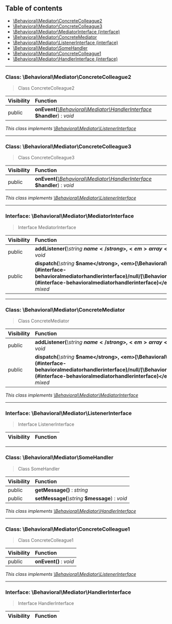 ## Table of contents

- [\Behavioral\Mediator\ConcreteColleague2](#class-behavioralmediatorconcretecolleague2)
- [\Behavioral\Mediator\ConcreteColleague3](#class-behavioralmediatorconcretecolleague3)
- [\Behavioral\Mediator\MediatorInterface (interface)](#interface-behavioralmediatormediatorinterface)
- [\Behavioral\Mediator\ConcreteMediator](#class-behavioralmediatorconcretemediator)
- [\Behavioral\Mediator\ListenerInterface (interface)](#interface-behavioralmediatorlistenerinterface)
- [\Behavioral\Mediator\SomeHandler](#class-behavioralmediatorsomehandler)
- [\Behavioral\Mediator\ConcreteColleague1](#class-behavioralmediatorconcretecolleague1)
- [\Behavioral\Mediator\HandlerInterface (interface)](#interface-behavioralmediatorhandlerinterface)

<hr />

### Class: \Behavioral\Mediator\ConcreteColleague2

> Class ConcreteColleague2

| Visibility | Function |
|:-----------|:---------|
| public | <strong>onEvent(</strong><em>[\Behavioral\Mediator\HandlerInterface](#interface-behavioralmediatorhandlerinterface)</em> <strong>$handler</strong>)</strong> : <em>void</em> |

*This class implements [\Behavioral\Mediator\ListenerInterface](#interface-behavioralmediatorlistenerinterface)*

<hr />

### Class: \Behavioral\Mediator\ConcreteColleague3

> Class ConcreteColleague3

| Visibility | Function |
|:-----------|:---------|
| public | <strong>onEvent(</strong><em>[\Behavioral\Mediator\HandlerInterface](#interface-behavioralmediatorhandlerinterface)</em> <strong>$handler</strong>)</strong> : <em>void</em> |

*This class implements [\Behavioral\Mediator\ListenerInterface](#interface-behavioralmediatorlistenerinterface)*

<hr />

### Interface: \Behavioral\Mediator\MediatorInterface

> Interface MediatorInterface

| Visibility | Function |
|:-----------|:---------|
| public | <strong>addListener(</strong><em>\string</em> <strong>$name</strong>, <em>array</em> <strong>$listener</strong>)</strong> : <em>void</em> |
| public | <strong>dispatch(</strong><em>\string</em> <strong>$name</strong>, <em>[\Behavioral\Mediator\HandlerInterface](#interface-behavioralmediatorhandlerinterface)/null/[\Behavioral\Mediator\HandlerInterface](#interface-behavioralmediatorhandlerinterface)</em> <strong>$handler=null</strong>)</strong> : <em>mixed</em> |

<hr />

### Class: \Behavioral\Mediator\ConcreteMediator

> Class ConcreteMediator

| Visibility | Function |
|:-----------|:---------|
| public | <strong>addListener(</strong><em>\string</em> <strong>$name</strong>, <em>array</em> <strong>$listener</strong>)</strong> : <em>void</em> |
| public | <strong>dispatch(</strong><em>\string</em> <strong>$name</strong>, <em>[\Behavioral\Mediator\HandlerInterface](#interface-behavioralmediatorhandlerinterface)/null/[\Behavioral\Mediator\HandlerInterface](#interface-behavioralmediatorhandlerinterface)</em> <strong>$handler=null</strong>)</strong> : <em>mixed</em> |

*This class implements [\Behavioral\Mediator\MediatorInterface](#interface-behavioralmediatormediatorinterface)*

<hr />

### Interface: \Behavioral\Mediator\ListenerInterface

> Interface ListenerInterface

| Visibility | Function |
|:-----------|:---------|

<hr />

### Class: \Behavioral\Mediator\SomeHandler

> Class SomeHandler

| Visibility | Function |
|:-----------|:---------|
| public | <strong>getMessage()</strong> : <em>string</em> |
| public | <strong>setMessage(</strong><em>\string</em> <strong>$message</strong>)</strong> : <em>void</em> |

*This class implements [\Behavioral\Mediator\HandlerInterface](#interface-behavioralmediatorhandlerinterface)*

<hr />

### Class: \Behavioral\Mediator\ConcreteColleague1

> Class ConcreteColleague1

| Visibility | Function |
|:-----------|:---------|
| public | <strong>onEvent()</strong> : <em>void</em> |

*This class implements [\Behavioral\Mediator\ListenerInterface](#interface-behavioralmediatorlistenerinterface)*

<hr />

### Interface: \Behavioral\Mediator\HandlerInterface

> Interface HandlerInterface

| Visibility | Function |
|:-----------|:---------|

